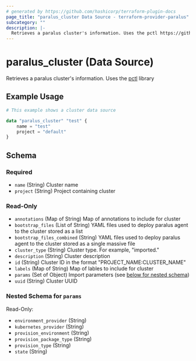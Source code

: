 ```yaml
---
# generated by https://github.com/hashicorp/terraform-plugin-docs
page_title: "paralus_cluster Data Source - terraform-provider-paralus"
subcategory: ""
description: |-
  Retrieves a paralus cluster's information. Uses the pctl https://github.com/paralus/cli library
---
```


# paralus_cluster (Data Source)

Retrieves a paralus cluster's information. Uses the [pctl](https://github.com/paralus/cli) library

## Example Usage

```terraform
# This example shows a cluster data source

data "paralus_cluster" "test" {
    name = "test"
    project = "default"
}
```

<!-- schema generated by tfplugindocs -->
## Schema

### Required

- `name` (String) Cluster name
- `project` (String) Project containing cluster

### Read-Only

- `annotations` (Map of String) Map of annotations to include for cluster
- `bootstrap_files` (List of String) YAML files used to deploy paralus agent to the cluster stored as a list
- `bootstrap_files_combined` (String) YAML files used to deploy paralus agent to the cluster stored as a single massive file
- `cluster_type` (String) Cluster type. For example, "imported."
- `description` (String) Cluster description
- `id` (String) Cluster ID in the format "PROJECT_NAME:CLUSTER_NAME"
- `labels` (Map of String) Map of lables to include for cluster
- `params` (Set of Object) Import parameters (see [below for nested schema](#nestedatt--params))
- `uuid` (String) Cluster UUID

<a id="nestedatt--params"></a>
### Nested Schema for `params`

Read-Only:

- `environment_provider` (String)
- `kubernetes_provider` (String)
- `provision_environment` (String)
- `provision_package_type` (String)
- `provision_type` (String)
- `state` (String)


